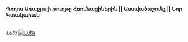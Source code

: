 **Պողոս Առաքյալի թուղթը Հռոմեացիներին || Աստվածաշունչ || Նոր Կտակարան**

\
_Լսել_
[![Լսել](https://steamuserimages-a.akamaihd.net/ugc/364031285151936384/CABEA5103DFCCC0F86EE38B0C40C8E0B55814C9B/?imw=512&imh=512&ima=fit&impolicy=Letterbox&imcolor=%23000000&letterbox=true)](https://www.youtube.com/watch?v=qVZRg7CB3iY&list=PLiqVN24ARkiU3mGKGQITLKdUf0RkjozAW&index=6)
